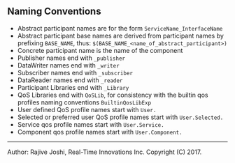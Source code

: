 ## Naming Conventions

- Abstract participant names are for the form `ServiceName_InterfaceName`
- Abstract participant base names are derived from participant names by 
  prefixing `BASE_NAME`, thus: `$(BASE_NAME_<name_of_abstract_participant>)`
- Concrete participant name is the name of the component
- Publisher names end with `_publisher`
- DataWriter names end with `_writer`
- Subscriber names end with `_subscriber`
- DataReader names end with `_reader`
- Participant Libraries end with `_Library`
- QoS Libraries end with `QoSLib`, for consistency with the builtin
  qos profiles naming conventions `BuiltinQosLibExp`
- User defined QoS profile names start with `User.`
- Selected or preferred user QoS profile names start with `User.Selected.`
- Service qos profile names start with `User.Service.`
- Component qos profile names start with `User.Component.`


---
Author: Rajive Joshi, Real-Time Innovations Inc. Copyright (C) 2017.